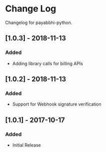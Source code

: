 # Change Log

Changelog for payabbhi-python.

## [1.0.3] - 2018-11-13
### Added
- Adding library calls for billing APIs

## [1.0.2] - 2018-11-13
### Added
- Support for Webhook signature verification

## [1.0.1] - 2017-10-17
### Added
- Initial Release
